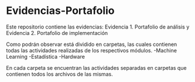 # Evidencias-Portafolio
Este repositorio contiene las evidencias: Evidencia 1. Portafolio de análisis y Evidencia 2. Portafolio de implementación

Como podrán observar está dividido en carpetas, las cuales contienen todas las actividades realizadas de los respectivos módulos.
-Machine Learning
-Estadística
-Hardware

En cada carpeta se encuentran las actividades separadas en carpetas que contienen todos los archivos de las mismas.
